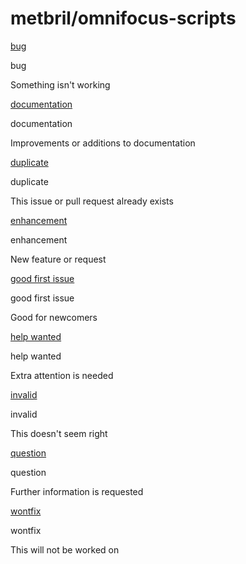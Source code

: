 # metbril/omnifocus-scripts

 [bug](https://github.com/metbril/omnifocus-scripts/labels/bug)

 bug

Something isn't working

 [documentation](https://github.com/metbril/omnifocus-scripts/labels/documentation)

 documentation

Improvements or additions to documentation

 [duplicate](https://github.com/metbril/omnifocus-scripts/labels/duplicate)

 duplicate

This issue or pull request already exists

 [enhancement](https://github.com/metbril/omnifocus-scripts/labels/enhancement)

 enhancement

New feature or request

 [good first issue](https://github.com/metbril/omnifocus-scripts/labels/good%20first%20issue)

 good first issue

Good for newcomers

 [help wanted](https://github.com/metbril/omnifocus-scripts/labels/help%20wanted)

 help wanted

Extra attention is needed

 [invalid](https://github.com/metbril/omnifocus-scripts/labels/invalid)

 invalid

This doesn't seem right

 [question](https://github.com/metbril/omnifocus-scripts/labels/question)

 question

Further information is requested

 [wontfix](https://github.com/metbril/omnifocus-scripts/labels/wontfix)

 wontfix

This will not be worked on

